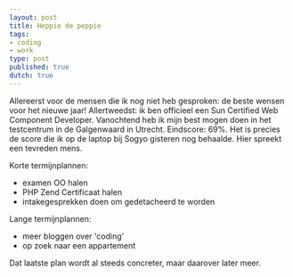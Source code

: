 ```yaml
---
layout: post
title: Heppie de peppie
tags:
- coding
- work
type: post
published: true
dutch: true
---
```

Allereerst voor de mensen die ik nog niet heb gesproken: de beste wensen voor het nieuwe jaar! Allertweedst: ik ben officieel een Sun Certified Web Component Developer. Vanochtend heb ik mijn best mogen doen in het testcentrum in de Galgenwaard in Utrecht. Eindscore: 69%. Het is precies de score die ik op de laptop bij Sogyo gisteren nog behaalde. Hier spreekt een tevreden mens.<!--more-->

Korte termijnplannen:
<ul>
	<li>examen OO halen</li>
	<li>PHP Zend Certificaat halen</li>
	<li>intakegesprekken doen om gedetacheerd te worden</li>
</ul>
Lange termijnplannen:
<ul>
	<li>meer bloggen over 'coding'</li>
	<li>op zoek naar een appartement</li>
</ul>
Dat laatste plan wordt al steeds concreter, maar daarover later meer.
